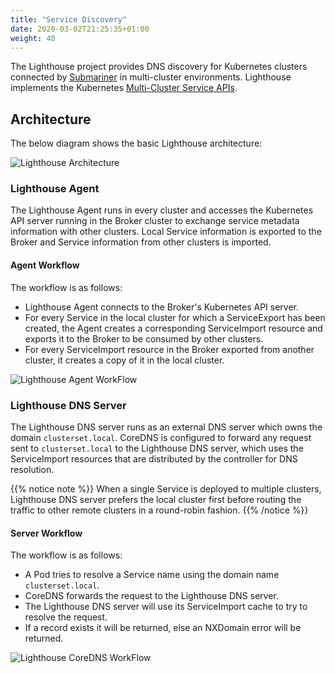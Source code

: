 ```yaml
---
title: "Service Discovery"
date: 2020-03-02T21:25:35+01:00
weight: 40
---
```


The Lighthouse project provides DNS discovery for Kubernetes clusters connected by
[Submariner](https://github.com/submariner-io/submariner) in multi-cluster environments. Lighthouse implements the Kubernetes
[Multi-Cluster Service APIs](https://github.com/kubernetes-sigs/mcs-api).

## Architecture

The below diagram shows the basic Lighthouse architecture:

![Lighthouse Architecture](/images/lighthouse/architecture.png)

### Lighthouse Agent

The Lighthouse Agent runs in every cluster and accesses the Kubernetes API server running in
the Broker cluster to exchange service metadata information with other clusters. Local Service
information is exported to the Broker and Service information from other clusters is imported.

#### Agent Workflow

The workflow is as follows:

- Lighthouse Agent connects to the Broker's Kubernetes API server.
- For every Service in the local cluster for which a ServiceExport has been created, the Agent creates a corresponding
ServiceImport resource and exports it to the Broker to be consumed by other clusters.
- For every ServiceImport resource in the Broker exported from another cluster,
it creates a copy of it in the local cluster.

![Lighthouse Agent WorkFlow](/images/lighthouse/controllerWorkFlow.png)
<!-- Image Source: /images/lighthouse/source/controllerWorkFlow.vsdx  -->

### Lighthouse DNS Server

The Lighthouse DNS server runs as an external DNS server which owns the domain `clusterset.local`.
CoreDNS is configured to forward any request sent to `clusterset.local` to the Lighthouse DNS server,
which uses the ServiceImport resources that are distributed by the controller for DNS resolution.

{{% notice note %}}
When a single Service is deployed to multiple clusters, Lighthouse DNS server prefers the local cluster first before routing the traffic to
other remote clusters in a round-robin fashion.
{{% /notice %}}

#### Server Workflow

The workflow is as follows:

- A Pod tries to resolve a Service name using the domain name `clusterset.local`.
- CoreDNS forwards the request to the Lighthouse DNS server.
- The Lighthouse DNS server will use its ServiceImport cache to try to resolve the request.
- If a record exists it will be returned, else an NXDomain error will be returned.

![Lighthouse CoreDNS WorkFlow](/images/lighthouse/coreDNSWorkFlow.png)
<!-- Image Source: /images/lighthouse/source/coreDNSWorkFlow.vsdx -->
